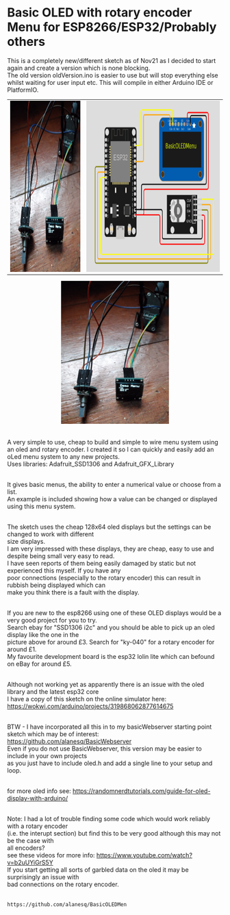 <h1>Basic OLED with rotary encoder Menu for ESP8266/ESP32/Probably others</h1>

This is a completely new/different sketch as of Nov21 as I decided to start again and create a version which is none blocking.  
The old version oldVersion.ino is easier to use but will stop everything else whilst waiting for user input etc. 
This will compile in either Arduino IDE or PlatformIO.

<table><tr>
  <td><img height='400px' src="/images/menu.jpg" /></td>
  <td><img height='400px' src="/images/project.png" /></td>
</tr></table>   

<p align="center"><img src="/images/menu.jpg" width="50%"/></p>

<br>A very simple to use, cheap to build and simple to wire menu system using an oled and rotary encoder.
I created it so I can quickly and easily add an oLed menu system to any new projects.
<br>Uses libraries:   Adafruit_SSD1306 and Adafruit_GFX_Library
    
<br>It gives basic menus, the ability to enter a numerical value or choose from a list.
<br>An example is included showing how a value can be changed or displayed using this menu system.
            
<br>The sketch uses the cheap 128x64 oled displays but the settings can be changed to work with different 
<br>size displays.
<br>I am very impressed with these displays, they are cheap, easy to use and despite being small very easy to read.
<br>I have seen reports of them being easily damaged by static but not experienced this myself.  If you have any 
<br>poor connections (especially to the rotary encoder) this can result in rubbish being displayed which can 
<br>make you think there is a fault with the display.

<br>If you are new to the esp8266 using one of these OLED displays would be a very good project for you to try.
<br>Search ebay for "SSD1306 i2c" and you should be able to pick up an oled display like the one in the 
<br>picture above for around £3.  Search for "ky-040" for a rotary encoder for around £1.
<br>My favourite development board is the esp32 lolin lite which can befound on eBay for around £5.

<br>Although not working yet as apparently there is an issue with the oled library and the latest esp32 core
<br>I have a copy of this sketch on the online simulator here:   https://wokwi.com/arduino/projects/319868062877614675

<br>BTW - I have incorporated all this in to my basicWebserver starting point sketch which may be of 
interest: https://github.com/alanesq/BasicWebserver
<br>Even if you do not use BasicWebserver, this version may be easier to include in your own projects 
<br>as you just have to include oled.h and add a single line to your setup and loop.

<br>for more oled info see: https://randomnerdtutorials.com/guide-for-oled-display-with-arduino/

<br>Note: I had a lot of trouble finding some code which would work reliably with a rotary encoder 
<br>(i.e. the interupt section) but find this to be very good although this may not be the case with 
<br>all encoders?
<br>see these videos for more info: https://www.youtube.com/watch?v=b2uUYiGrS5Y
<br>If you start getting all sorts of garbled data on the oled it may be surprisingly an issue with 
<br>bad connections on the rotary encoder.

                                                           https://github.com/alanesq/BasicOLEDMen
